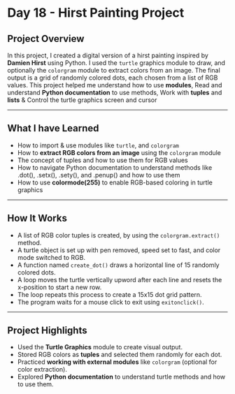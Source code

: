 
# Day 18 - Hirst Painting Project


##  Project Overview

In this project, I created a digital version of a hirst painting inspired by **Damien Hirst** using Python. I used the `turtle` graphics module to draw, and optionally the `colorgram` module to extract colors from an image. The final output is a grid of randomly colored dots, each chosen from a list of RGB values.
This project helped me understand how to use **modules**, Read and understand **Python documentation** to use methods, Work with **tuples** and **lists** & Control the turtle graphics screen and cursor

---

##  What I have Learned

* How to import & use modules like `turtle`,  and `colorgram`
* How to **extract RGB colors from an image** using the `colorgram` module
* The concept of tuples and how to use them for RGB values
* How to navigate Python documentation to understand methods like .dot(), .setx(), .sety(), and .penup() and how to use them
* How to use **colormode(255)** to enable RGB-based coloring in turtle graphics

---

##  How It Works

* A list of RGB color tuples is created, by using the `colorgram.extract()` method.
* A turtle object is set up with pen removed, speed set to fast, and color mode switched to RGB.
* A function named `create_dot()` draws a horizontal line of 15 randomly colored dots.
* A loop moves the turtle vertically upword after each line and resets the x-position to start a new row.
* The loop repeats this process to create a 15x15 dot grid pattern.
* The program waits for a mouse click to exit using `exitonclick()`.

---

##  Project Highlights

*  Used the **Turtle Graphics** module to create visual output.
*  Stored RGB colors as **tuples** and selected them randomly for each dot.
*  Practiced **working with external modules** like `colorgram` (optional for color extraction).
*  Explored **Python documentation** to understand turtle methods and how to use them.
